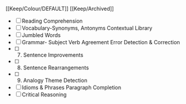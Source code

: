 [[Keep/Colour/DEFAULT]] [[Keep/Archived]] 

- [ ] Reading Comprehension
- [ ] Vocabulary-Synonyms, Antonyms Contextual Library
- [ ] Jumbled Words
- [ ] Grammar- Subject Verb Agreement Error Detection & Correction
- [ ] 7. Sentence Improvements
- [ ] 8. Sentence Rearrangements
- [ ] 9. Analogy Theme Detection
- [ ] Idioms & Phrases Paragraph Completion
- [ ] Critical Reasoning
